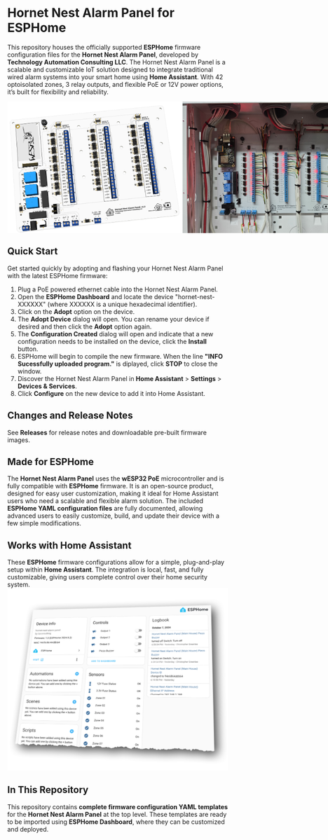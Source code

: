 # Hornet Nest Alarm Panel for ESPHome

This repository houses the officially supported **ESPHome** firmware configuration files for the **Hornet Nest Alarm Panel**, developed by **Technology Automation Consulting LLC**. The Hornet Nest Alarm Panel is a scalable and customizable IoT solution designed to integrate traditional wired alarm systems into your smart home using **Home Assistant**. With 42 optoisolated zones, 3 relay outputs, and flexible PoE or 12V power options, it’s built for flexibility and reliability.

<div style="display: flex; justify-content: space-between;">
  <img src="images/3D_AlarmPanel_2024-10-06.png" alt="3D Model" width="400"/>
  <img src="images/hornet-nest-operational.jpg" alt="Installed" width="400"/>
</div>

## Quick Start

Get started quickly by adopting and flashing your Hornet Nest Alarm Panel with the latest ESPHome firmware:

1. Plug a PoE powered ethernet cable into the Hornet Nest Alarm Panel.
2. Open the **ESPHome Dashboard** and locate the device "hornet-nest-XXXXXX" (where XXXXXX is a unique hexadecimal identifier).
3. Click on the **Adopt** option on the device.
4. The **Adopt Device** dialog will open.  You can rename your device if desired and then click the **Adopt** option again.
5. The **Configuration Created** dialog will open and indicate that a new configuration needs to be installed on the device, click the **Install** button.
6. ESPHome will begin to compile the new firmware. When the line **"INFO Sucessfully uploaded program."** is diplayed, click **STOP** to close the window.
4. Discover the Hornet Nest Alarm Panel in **Home Assistant** > **Settings** > **Devices & Services**.
5. Click **Configure** on the new device to add it into Home Assistant.

## Changes and Release Notes

See **Releases** for release notes and downloadable pre-built firmware images.

## Made for ESPHome

The **Hornet Nest Alarm Panel** uses the **wESP32 PoE** microcontroller and is fully compatible with **ESPHome** firmware. It is an open-source product, designed for easy user customization, making it ideal for Home Assistant users who need a scalable and flexible alarm solution. The included **ESPHome YAML configuration files** are fully documented, allowing advanced users to easily customize, build, and update their device with a few simple modifications.

## Works with Home Assistant

These **ESPHome** firmware configurations allow for a simple, plug-and-play setup within **Home Assistant**. The integration is local, fast, and fully customizable, giving users complete control over their home security system.
<img src="images/esphome-integrated.png" alt="ESPHome Device" width="600">

## In This Repository

This repository contains **complete firmware configuration YAML templates** for the **Hornet Nest Alarm Panel** at the top level. These templates are ready to be imported using **ESPHome Dashboard**, where they can be customized and deployed.
